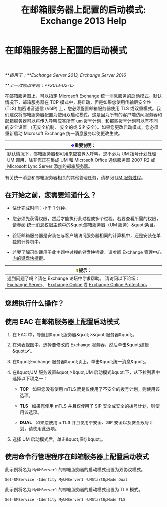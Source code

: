 ﻿---
title: '在邮箱服务器上配置的启动模式: Exchange 2013 Help'
TOCTitle: 在邮箱服务器上配置的启动模式
ms:assetid: 4457d6a0-52bd-4269-8cb5-d34d7fe9bfc3
ms:mtpsurl: https://technet.microsoft.com/zh-cn/library/Ee423544(v=EXCHG.150)
ms:contentKeyID: 50556570
ms.date: 05/21/2018
mtps_version: v=EXCHG.150
ms.translationtype: MT
---

# 在邮箱服务器上配置的启动模式

 

_**适用于：**Exchange Server 2013, Exchange Server 2016_

_**上一次修改主题：**2013-02-15_

在邮箱服务器上，可以指定 Microsoft Exchange 统一消息服务的启动模式。默认情况下，邮箱服务器在 TCP 模式中，将启动，但是如果您使用传输层安全性 (TLS) 加密语音通信 (VoIP) 上，您必须配置邮箱服务器使用 TLS 或双重模式。我们建议将邮箱服务器配置为使用双启动模式。这是因为所有的客户端访问服务器和邮箱服务器可以将传入呼叫应答所有 um 拨号计划，和那些拨号计划可以有不同的安全设置 （无安全机制、 安全的或 SIP 安全）。如果您更改启动模式，您必须重新启动 Microsoft Exchange 统一消息服务以使更改生效。

<table>
<thead>
<tr class="header">
<th><img src="images/Bb124558.important(EXCHG.150).gif" title="重要说明" alt="重要说明" />重要说明：</th>
</tr>
</thead>
<tbody>
<tr class="odd">
<td>默认情况下，邮箱服务器都可用来应答传入呼叫。您不必为 UM 拨号计划处理 UM 调用，除非您正在集成 UM 和 Microsoft Office 通信服务器 2007 R2 或 Microsoft Lync Server 添加的邮箱服务器。</td>
</tr>
</tbody>
</table>


有关统一消息和邮箱服务器相关的其他管理任务，请参阅 [UM 服务过程](um-services-procedures-exchange-2013-help.md)。

## 在开始之前，您需要知道什么？

  - 估计完成时间：小于 1 分钟。

  - 您必须先获得权限，然后才能执行此过程或多个过程。若要查看所需的权限，请参阅 [统一消息权限](unified-messaging-permissions-exchange-2013-help.md)主题中的\&quot;邮箱服务器（UM 服务）\&quot;条目。

  - 验证邮箱服务器是安装在与客户端访问服务器相同的计算机中，还是安装在单独的计算机中。

  - 若要了解可能适用于此主题中过程的键盘快捷键，请参阅 [Exchange 管理中心内的键盘快捷键](keyboard-shortcuts-in-the-exchange-admin-center-exchange-online-protection-help.md)。

<table>
<thead>
<tr class="header">
<th><img src="images/Bb124558.tip(EXCHG.150).gif" title="提示" alt="提示" />提示：</th>
</tr>
</thead>
<tbody>
<tr class="odd">
<td>遇到问题了吗？请在 Exchange 论坛中寻求帮助。 请访问以下论坛：<a href="https://go.microsoft.com/fwlink/p/?linkid=60612">Exchange Server</a>、 <a href="https://go.microsoft.com/fwlink/p/?linkid=267542">Exchange Online</a> 或 <a href="https://go.microsoft.com/fwlink/p/?linkid=285351">Exchange Online Protection</a>。.</td>
</tr>
</tbody>
</table>


## 您想执行什么操作？

## 使用 EAC 在邮箱服务器上配置启动模式

1.  在 EAC 中，导航到\&quot;服务器\&quot;\>\&quot;服务器\&quot;。

2.  在列表视图中，选择要修改的 Exchange 服务器，然后单击\&quot;编辑\&quot;![编辑图标](images/Bb124582.6f53ccb2-1f13-4c02-bea0-30690e6ea71d(EXCHG.150).gif "编辑图标")。

3.  在\&quot;Exchange 服务器\&quot;页上，单击\&quot;统一消息\&quot;。

4.  在\&quot;UM 服务设置\&quot;\>\&quot;UM 启动模式\&quot;下，从下拉列表中选择以下项之一：
    
      - **TCP**   如果您没有使用 mTLS 而是仅使用了不安全的拨号计划，则使用该选项。
    
      - **TLS**   如果您使用 mTLS 并且仅使用了 SIP 安全或安全的拨号计划，则使用该选项。
    
      - **DUAL**   如果您使用 mTLS 并且使用不安全、SIP 安全以及安全拨号计划，请使用此选项。

5.  选择 UM 启动模式后，单击\&quot;保存\&quot;。

## 使用命令行管理程序在邮箱服务器上配置启动模式

此示例将名为 `MyUMServer1` 的邮箱服务器的启动模式设置为双协议模式。

    Set-UMService -Identity MyUMServer1 -UMStartUpMode Dual

此示例将名为 `MyUMServer1` 的邮箱服务器的启动模式设置为 TLS 模式。

    Set-UMService -Identity MyUMServer1 -UMStartUpMode TLS

